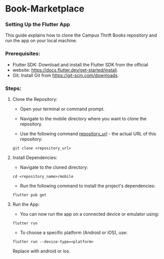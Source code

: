 # Book-Marketplace

### Setting Up the Flutter App
This guide explains how to clone the Campus Thrift Books repository and run the app on your local machine.

### Prerequisites:

- Flutter SDK: Download and install the Flutter SDK from the official 
- website: https://docs.flutter.dev/get-started/install.
- Git: Install Git from https://git-scm.com/downloads.


### Steps:

1. Clone the Repository:

    - Open your terminal or command prompt.

    - Navigate to the mobile directory where you want to clone the repository.

    - Use the following command [repository_url](https://github.com/pidoxy/Campus-Thrift-Books.git]) - the actual URL of this repository: 
    ```
    git clone <repository_url>
    ```

2. Install Dependencies:

    - Navigate to the cloned directory:
    ```
    cd <repository_name>/mobile
    ```
    - Run the following command to install the project's dependencies:
    ```
    flutter pub get
    ```
3. Run the App:

    - You can now run the app on a connected device or emulator using:
    ```
    flutter run
    ```
    - To choose a specific platform (Android or iOS), use:
    ```
    flutter run --device-type=<platform>
    ```
    Replace <platform> with android or ios.